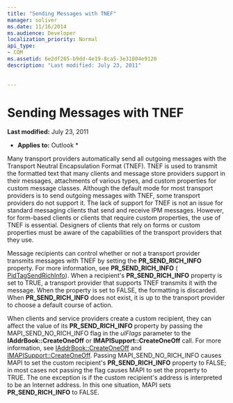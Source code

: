 ```yaml
---
title: "Sending Messages with TNEF"
manager: soliver
ms.date: 11/16/2014
ms.audience: Developer
localization_priority: Normal
api_type:
- COM
ms.assetid: 6e2df265-b9dd-4e19-8ca5-3e31804e9120
description: "Last modified: July 23, 2011"
 
 
---
```


# Sending Messages with TNEF

 **Last modified:** July 23, 2011 
  
 * **Applies to:** Outlook * 
  
Many transport providers automatically send all outgoing messages with the Transport Neutral Encapsulation Format (TNEF). TNEF is used to transmit the formatted text that many clients and message store providers support in their messages, attachments of various types, and custom properties for custom message classes. Although the default mode for most transport providers is to send outgoing messages with TNEF, some transport providers do not support it. The lack of support for TNEF is not an issue for standard messaging clients that send and receive IPM messages. However, for form-based clients or clients that require custom properties, the use of TNEF is essential. Designers of clients that rely on forms or custom properties must be aware of the capabilities of the transport providers that they use.
  
Message recipients can control whether or not a transport provider transmits messages with TNEF by setting the **PR_SEND_RICH_INFO** property. For more information, see **PR_SEND_RICH_INFO** ( [PidTagSendRichInfo](pidtagsendrichinfo-canonical-property.md)). When a recipient's **PR_SEND_RICH_INFO** property is set to TRUE, a transport provider that supports TNEF transmits it with the message. When the property is set to FALSE, the formatting is discarded. When **PR_SEND_RICH_INFO** does not exist, it is up to the transport provider to choose a default course of action. 
  
When clients and service providers create a custom recipient, they can affect the value of its **PR_SEND_RICH_INFO** property by passing the MAPI_SEND_NO_RICH_INFO flag in the  _ulFlags_ parameter to the **IAddrBook::CreateOneOff** or **IMAPISupport::CreateOneOff** call. For more information, see [IAddrBook::CreateOneOff](iaddrbook-createoneoff.md) and [IMAPISupport::CreateOneOff](imapisupport-createoneoff.md). Passing MAPI_SEND_NO_RICH_INFO causes MAPI to set the custom recipient's **PR_SEND_RICH_INFO** property to FALSE; in most cases not passing the flag causes MAPI to set the property to TRUE. The one exception is if the custom recipient's address is interpreted to be an Internet address. In this one situation, MAPI sets **PR_SEND_RICH_INFO** to FALSE. 
  


